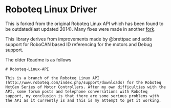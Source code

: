 # Roboteq Linux Driver

This is forked from the original Roboteq Linux API which has been found to be outdated(last updated 2014). Many fixes were made in another [fork](https://github.com/brettpac/Roboteq-Linux-API).

This library derives from improvements made by @brettpac and adds support for RoboCAN based ID referencing for the motors and Debug support.

The older Readme is as follows

```
# Roboteq-Linux-API

This is a branch of the Roboteq Linux API (http://www.roboteq.com/index.php/support/downloads) for the Roboteq NxtGen Series of Motor Controllers. After my own difficulties with the API, some forum posts and telephone conversations with Roboteq support, my conclusion is that there are some serious problems with the API as it currently is and this is my attempt to get it working.
```
